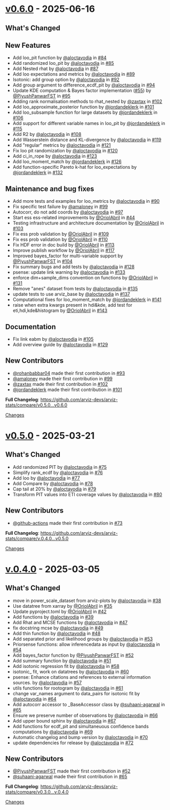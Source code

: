 <a id="v0.6.0"></a>
# [v0.6.0](https://github.com/arviz-devs/arviz-stats/releases/tag/v0.6.0) - 2025-06-16

## What's Changed

## New Features
* Add loo_pit function by [@aloctavodia](https://github.com/aloctavodia) in [#84](https://github.com/arviz-devs/arviz-stats/pull/84)
* Add randomized loo_pit by [@aloctavodia](https://github.com/aloctavodia) in [#85](https://github.com/arviz-devs/arviz-stats/pull/85)
* Add Nested rhat by [@aloctavodia](https://github.com/aloctavodia) in [#87](https://github.com/arviz-devs/arviz-stats/pull/87)
* Add loo expectations and metrics by [@aloctavodia](https://github.com/aloctavodia) in [#89](https://github.com/arviz-devs/arviz-stats/pull/89)
* Isotonic: add group option by [@aloctavodia](https://github.com/aloctavodia) in [#92](https://github.com/arviz-devs/arviz-stats/pull/92)
* Add group argument to difference_ecdf_pit by [@aloctavodia](https://github.com/aloctavodia) in [#94](https://github.com/arviz-devs/arviz-stats/pull/94)
* Update KDE computation & Bayes factor implementation ([#55](https://github.com/arviz-devs/arviz-stats/issues/55)) by [@PiyushPanwarFST](https://github.com/PiyushPanwarFST) in [#95](https://github.com/arviz-devs/arviz-stats/pull/95)
* Adding rank normalisation methods to rhat_nested by [@zaxtax](https://github.com/zaxtax) in [#102](https://github.com/arviz-devs/arviz-stats/pull/102)
* Add loo_approximate_posterior function by [@jordandeklerk](https://github.com/jordandeklerk) in [#101](https://github.com/arviz-devs/arviz-stats/pull/101)
* Add loo_subsample function for large datasets by [@jordandeklerk](https://github.com/jordandeklerk) in [#106](https://github.com/arviz-devs/arviz-stats/pull/106)
* Add support for different variable names in loo_pit by [@jordandeklerk](https://github.com/jordandeklerk) in [#115](https://github.com/arviz-devs/arviz-stats/pull/115)
* Add R2 by [@aloctavodia](https://github.com/aloctavodia) in [#108](https://github.com/arviz-devs/arviz-stats/pull/108)
* Add Wasserstein distance and KL-divergence by [@aloctavodia](https://github.com/aloctavodia) in [#119](https://github.com/arviz-devs/arviz-stats/pull/119)
* Add "regular" metrics by [@aloctavodia](https://github.com/aloctavodia) in [#121](https://github.com/arviz-devs/arviz-stats/pull/121)
* Fix loo pit randomization by [@aloctavodia](https://github.com/aloctavodia) in [#120](https://github.com/arviz-devs/arviz-stats/pull/120)
* Add ci_in_rope by [@aloctavodia](https://github.com/aloctavodia) in [#123](https://github.com/arviz-devs/arviz-stats/pull/123)
* Add loo_moment_match by [@jordandeklerk](https://github.com/jordandeklerk) in [#126](https://github.com/arviz-devs/arviz-stats/pull/126)
* Add function-specific Pareto k-hat for loo_expectations by [@jordandeklerk](https://github.com/jordandeklerk) in [#132](https://github.com/arviz-devs/arviz-stats/pull/132)



## Maintenance and bug fixes
* Add more tests and examples for loo_metrics by [@aloctavodia](https://github.com/aloctavodia) in [#90](https://github.com/arviz-devs/arviz-stats/pull/90)
* Fix specific test failure by [@amaloney](https://github.com/amaloney) in [#99](https://github.com/arviz-devs/arviz-stats/pull/99)
* Autocorr, do not add coords by [@aloctavodia](https://github.com/aloctavodia) in [#97](https://github.com/arviz-devs/arviz-stats/pull/97)
* Start ess ess-related improvements by [@OriolAbril](https://github.com/OriolAbril) in [#44](https://github.com/arviz-devs/arviz-stats/pull/44)
* Testing infrastructure and architecture documentation by [@OriolAbril](https://github.com/OriolAbril) in [#103](https://github.com/arviz-devs/arviz-stats/pull/103)
* Fix ess prob validation by [@OriolAbril](https://github.com/OriolAbril) in [#109](https://github.com/arviz-devs/arviz-stats/pull/109)
* Fix ess prob validation by [@OriolAbril](https://github.com/OriolAbril) in [#110](https://github.com/arviz-devs/arviz-stats/pull/110)
* Fix HDF error in doc build by [@OriolAbril](https://github.com/OriolAbril) in [#113](https://github.com/arviz-devs/arviz-stats/pull/113)
* Improve publish workflow by [@OriolAbril](https://github.com/OriolAbril) in [#117](https://github.com/arviz-devs/arviz-stats/pull/117)
* Improved bayes_factor for multi-variable support by [@PiyushPanwarFST](https://github.com/PiyushPanwarFST) in [#104](https://github.com/arviz-devs/arviz-stats/pull/104)
* Fix summary bugs and add tests by [@aloctavodia](https://github.com/aloctavodia) in [#128](https://github.com/arviz-devs/arviz-stats/pull/128)
* psense: update link warning by [@aloctavodia](https://github.com/aloctavodia) in [#133](https://github.com/arviz-devs/arviz-stats/pull/133)
* enforce dim+sample_dims convention on functions by [@OriolAbril](https://github.com/OriolAbril) in [#131](https://github.com/arviz-devs/arviz-stats/pull/131)
* Remove "anes" dataset from tests by [@aloctavodia](https://github.com/aloctavodia) in [#135](https://github.com/arviz-devs/arviz-stats/pull/135)
* update tests to use arviz_base by [@aloctavodia](https://github.com/aloctavodia) in [#137](https://github.com/arviz-devs/arviz-stats/pull/137)
* Computational fixes for loo_moment_match by [@jordandeklerk](https://github.com/jordandeklerk) in [#141](https://github.com/arviz-devs/arviz-stats/pull/141)
* raise when extra kwargs present in hdi&kde, add test for eti,hdi,kde&histogram by [@OriolAbril](https://github.com/OriolAbril) in [#143](https://github.com/arviz-devs/arviz-stats/pull/143)

## Documentation
* Fix link eabm by [@aloctavodia](https://github.com/aloctavodia) in [#105](https://github.com/arviz-devs/arviz-stats/pull/105)
* Add overview guide by [@aloctavodia](https://github.com/aloctavodia) in [#129](https://github.com/arviz-devs/arviz-stats/pull/129)

## New Contributors
* [@rohanbabbar04](https://github.com/rohanbabbar04) made their first contribution in [#93](https://github.com/arviz-devs/arviz-stats/pull/93)
* [@amaloney](https://github.com/amaloney) made their first contribution in [#99](https://github.com/arviz-devs/arviz-stats/pull/99)
* [@zaxtax](https://github.com/zaxtax) made their first contribution in [#102](https://github.com/arviz-devs/arviz-stats/pull/102)
* [@jordandeklerk](https://github.com/jordandeklerk) made their first contribution in [#101](https://github.com/arviz-devs/arviz-stats/pull/101)

**Full Changelog**: https://github.com/arviz-devs/arviz-stats/compare/v0.5.0...v0.6.0

[Changes][v0.6.0]


<a id="v0.5.0"></a>
# [v0.5.0](https://github.com/arviz-devs/arviz-stats/releases/tag/v0.5.0) - 2025-03-21

## What's Changed
* Add randomized PIT by [@aloctavodia](https://github.com/aloctavodia) in [#75](https://github.com/arviz-devs/arviz-stats/pull/75)
* Simplify rank_ecdf by [@aloctavodia](https://github.com/aloctavodia) in [#76](https://github.com/arviz-devs/arviz-stats/pull/76)
* Add loo by [@aloctavodia](https://github.com/aloctavodia) in [#77](https://github.com/arviz-devs/arviz-stats/pull/77)
* Add Compare by [@aloctavodia](https://github.com/aloctavodia) in [#78](https://github.com/arviz-devs/arviz-stats/pull/78)
* Cap tail at 20% by [@aloctavodia](https://github.com/aloctavodia) in [#79](https://github.com/arviz-devs/arviz-stats/pull/79)
* Transform PIT values into ETI coverage values by [@aloctavodia](https://github.com/aloctavodia) in [#80](https://github.com/arviz-devs/arviz-stats/pull/80)


## New Contributors
* [@github-actions](https://github.com/github-actions) made their first contribution in [#73](https://github.com/arviz-devs/arviz-stats/pull/73)

**Full Changelog**: https://github.com/arviz-devs/arviz-stats/compare/v.0.4.0...v0.5.0

[Changes][v0.5.0]


<a id="v.0.4.0"></a>
# [v.0.4.0](https://github.com/arviz-devs/arviz-stats/releases/tag/v.0.4.0) - 2025-03-05

## What's Changed
* move in power_scale_dataset from arviz-plots by [@aloctavodia](https://github.com/aloctavodia) in [#38](https://github.com/arviz-devs/arviz-stats/pull/38)
* Use datatree from xarray by [@OriolAbril](https://github.com/OriolAbril) in [#35](https://github.com/arviz-devs/arviz-stats/pull/35)
* Update pyproject.toml by [@OriolAbril](https://github.com/OriolAbril) in [#42](https://github.com/arviz-devs/arviz-stats/pull/42)
* Add functions by [@aloctavodia](https://github.com/aloctavodia) in [#39](https://github.com/arviz-devs/arviz-stats/pull/39)
* Add Rhat and MCSE functions by [@aloctavodia](https://github.com/aloctavodia) in [#47](https://github.com/arviz-devs/arviz-stats/pull/47)
* fix docstring mcse by [@aloctavodia](https://github.com/aloctavodia) in [#49](https://github.com/arviz-devs/arviz-stats/pull/49)
* Add thin function by [@aloctavodia](https://github.com/aloctavodia) in [#48](https://github.com/arviz-devs/arviz-stats/pull/48)
* Add separated prior and likelihood groups by [@aloctavodia](https://github.com/aloctavodia) in [#53](https://github.com/arviz-devs/arviz-stats/pull/53)
* Priorsense functions: allow inferencedata as input by [@aloctavodia](https://github.com/aloctavodia) in [#54](https://github.com/arviz-devs/arviz-stats/pull/54)
* Add bayes_factor function by [@PiyushPanwarFST](https://github.com/PiyushPanwarFST) in [#52](https://github.com/arviz-devs/arviz-stats/pull/52)
* Add summary function by [@aloctavodia](https://github.com/aloctavodia) in [#51](https://github.com/arviz-devs/arviz-stats/pull/51)
* Add isotonic regression fit by [@aloctavodia](https://github.com/aloctavodia) in [#58](https://github.com/arviz-devs/arviz-stats/pull/58)
* isotonic_ fit, work on datatrees by [@aloctavodia](https://github.com/aloctavodia) in [#60](https://github.com/arviz-devs/arviz-stats/pull/60)
* psense: Enhance citations and references to external information sources. by [@aloctavodia](https://github.com/aloctavodia) in [#57](https://github.com/arviz-devs/arviz-stats/pull/57)
* utils functions for rootogram by [@aloctavodia](https://github.com/aloctavodia) in [#61](https://github.com/arviz-devs/arviz-stats/pull/61)
* change var_names argument to data_pairs for isotonic fit by [@aloctavodia](https://github.com/aloctavodia) in [#64](https://github.com/arviz-devs/arviz-stats/pull/64)
* Add autocorr accessor to _BaseAccessor class by [@suhaani-agarwal](https://github.com/suhaani-agarwal) in [#65](https://github.com/arviz-devs/arviz-stats/pull/65)
* Ensure we preserve number of observations by [@aloctavodia](https://github.com/aloctavodia) in [#66](https://github.com/arviz-devs/arviz-stats/pull/66)
* Add upper bound sphinx by [@aloctavodia](https://github.com/aloctavodia) in [#67](https://github.com/arviz-devs/arviz-stats/pull/67)
* Add functions for ecdf_pit and simultaneuous confidence bands computations by [@aloctavodia](https://github.com/aloctavodia) in [#69](https://github.com/arviz-devs/arviz-stats/pull/69)
* Automatic changelog and bump version by [@aloctavodia](https://github.com/aloctavodia) in [#70](https://github.com/arviz-devs/arviz-stats/pull/70)
* update dependencies for release by [@aloctavodia](https://github.com/aloctavodia) in [#72](https://github.com/arviz-devs/arviz-stats/pull/72)

## New Contributors
* [@PiyushPanwarFST](https://github.com/PiyushPanwarFST) made their first contribution in [#52](https://github.com/arviz-devs/arviz-stats/pull/52)
* [@suhaani-agarwal](https://github.com/suhaani-agarwal) made their first contribution in [#65](https://github.com/arviz-devs/arviz-stats/pull/65)

**Full Changelog**: https://github.com/arviz-devs/arviz-stats/compare/v0.3.0...v.0.4.0

[Changes][v.0.4.0]


[v0.6.0]: https://github.com/arviz-devs/arviz-stats/compare/v0.5.0...v0.6.0
[v0.5.0]: https://github.com/arviz-devs/arviz-stats/compare/v.0.4.0...v0.5.0
[v.0.4.0]: https://github.com/arviz-devs/arviz-stats/tree/v.0.4.0

<!-- Generated by https://github.com/rhysd/changelog-from-release v3.9.0 -->
